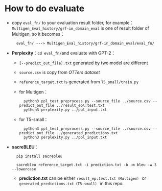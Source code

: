 # How to do evaluate

- copy `eval_fn/` to your evaluation result folder, for example：`Multigen_Eval_history/grf-in_domain_eval` is one of result folder of Multigen, so it becomes：

        eval_fn/ ---> Multigen_Eval_history/grf-in_domain_eval/eval_fn/


- **Perplexity**：`cd eval_fn/`and evaluate with GPT-2：

    - `[--predict_out_file].txt` generated by two model are different
    - `source.csv` is copy from *OTTers dataset*
    - `reference_target.txt` is generated from `T5_small/train.py`

    - for Multigen：

            python3 ppl_test_preprocess.py --source_file ../source.csv --predict_out_file ../result_ep\:test.txt
            python3 perplexity.py ../ppl_input.txt
            

    - for T5-small：

            python3 ppl_test_preprocess.py --source_file ../source.csv --predict_out_file ../generated_predictions.txt
            python3 perplexity.py ../ppl_input.txt


- **sacreBLEU**：

        pip install sacrebleu

        sacrebleu reference_target.txt -i prediction.txt -b -m bleu -w 3 --lowercase
    
    - **prediction.txt** can be either `result_ep:test.txt（Multigen）` or `generated_predictions.txt（T5-small）` in this repo.